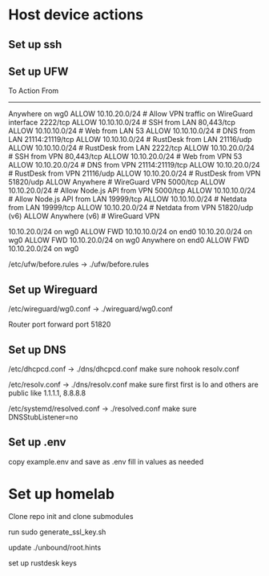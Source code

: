 # Host device actions

## Set up ssh

## Set up UFW

To                         Action      From
--                         ------      ----
Anywhere on wg0            ALLOW       10.10.20.0/24              # Allow VPN traffic on WireGuard interface
2222/tcp                   ALLOW       10.10.10.0/24              # SSH from LAN
80,443/tcp                 ALLOW       10.10.10.0/24              # Web from LAN
53                         ALLOW       10.10.10.0/24              # DNS from LAN
21114:21119/tcp            ALLOW       10.10.10.0/24              # RustDesk from LAN
21116/udp                  ALLOW       10.10.10.0/24              # RustDesk from LAN
2222/tcp                   ALLOW       10.10.20.0/24              # SSH from VPN
80,443/tcp                 ALLOW       10.10.20.0/24              # Web from VPN
53                         ALLOW       10.10.20.0/24              # DNS from VPN
21114:21119/tcp            ALLOW       10.10.20.0/24              # RustDesk from VPN
21116/udp                  ALLOW       10.10.20.0/24              # RustDesk from VPN
51820/udp                  ALLOW       Anywhere                   # WireGuard VPN
5000/tcp                   ALLOW       10.10.20.0/24              # Allow Node.js API from VPN
5000/tcp                   ALLOW       10.10.10.0/24              # Allow Node.js API from LAN
19999/tcp                  ALLOW       10.10.10.0/24              # Netdata from LAN
19999/tcp                  ALLOW       10.10.20.0/24              # Netdata from VPN
51820/udp (v6)             ALLOW       Anywhere (v6)              # WireGuard VPN

10.10.20.0/24 on wg0       ALLOW FWD   10.10.10.0/24 on end0
10.10.20.0/24 on wg0       ALLOW FWD   10.10.20.0/24 on wg0
Anywhere on end0           ALLOW FWD   10.10.20.0/24 on wg0


/etc/ufw/before.rules -> ./ufw/before.rules

## Set up Wireguard

/etc/wireguard/wg0.conf -> ./wireguard/wg0.conf

Router port forward port 51820

## Set up DNS

/etc/dhcpcd.conf -> ./dns/dhcpcd.conf
make sure nohook resolv.conf

/etc/resolv.conf -> ./dns/resolv.conf
make sure first first is lo and others are public like 1.1.1.1, 8.8.8.8

/etc/systemd/resolved.conf -> ./resolved.conf
make sure DNSStubListener=no

## Set up .env
copy example.env and save as .env
fill in values as needed

# Set up homelab
Clone repo
init and clone submodules

run sudo generate_ssl_key.sh

update ./unbound/root.hints

set up rustdesk keys